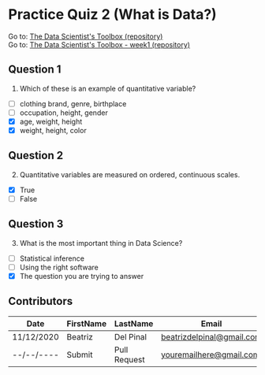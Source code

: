 # Practice Quiz 2 (What is Data?)

Go to: [The Data Scientist's Toolbox (repository)](https://github.com/bea314/datasciencecoursera/tree/main/1_The%20Data%20Scientist's%20Toolbox)  
Go to: [The Data Scientist's Toolbox - week1 (repository)](https://github.com/bea314/datasciencecoursera/tree/main/1_The%20Data%20Scientist's%20Toolbox/week%201)

## Question 1
1. Which of these is an example of quantitative variable?
- [ ] clothing brand, genre, birthplace
- [ ] occupation, height, gender
- [x] age, weight, height
- [x] weight, height, color

## Question 2
2. Quantitative variables are measured on ordered, continuous scales.
- [x] True
- [ ] False

## Question 3
3. What is the most important thing in Data Science?
- [ ] Statistical inference
- [ ] Using the right software
- [x] The question you are trying to answer

## Contributors
Date | FirstName | LastName | Email
--- | --- | --- | ---
11/12/2020 | Beatriz |  Del Pinal |  <beatrizdelpinal@gmail.com>
--/--/---- | Submit |  Pull Request | <youremailhere@gmail.com>
